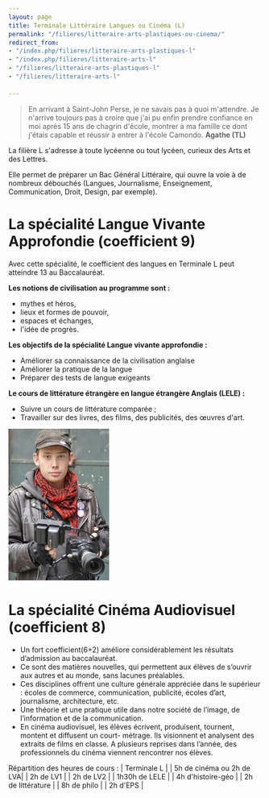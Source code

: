 ```yaml
---
layout: page
title: Terminale Littéraire Langues ou Cinéma (L)
permalink: "/filieres/litteraire-arts-plastiques-ou-cinema/"
redirect_from:
- "/index.php/filieres/litteraire-arts-plastiques-l"
- "/index.php/filieres/litteraire-arts-l"
- "/filieres/litteraire-arts-plastiques-l"
- "/filieres/litteraire-arts-l"

---
```

> En arrivant à Saint-John Perse, je ne savais pas à quoi m'attendre. Je n'arrive toujours pas à croire que j'ai pu enfin prendre confiance en moi après 15 ans de chagrin d'école, montrer à ma famille ce dont j'étais capable et réussir à entrer à l'école Camondo. **Agathe (TL)**

La filière L s'adresse à toute lycéenne ou tout lycéen, curieux des Arts et des Lettres.

Elle permet de préparer un Bac Général Littéraire, qui ouvre la voie à de nombreux débouchés (Langues, Journalisme, Enseignement, Communication, Droit, Design, par exemple).

# La spécialité Langue Vivante Approfondie (coefficient 9)

Avec cette spécialité, le coefficient des langues en Terminale L peut atteindre 13  au Baccalauréat. 

**Les notions de civilisation au programme sont :** 

* mythes et héros, 
* lieux et formes de pouvoir, 
* espaces et échanges, 
* l'idée de progrès.

**Les objectifs de la spécialité Langue vivante approfondie :**

* Améliorer sa connaissance de la civilisation anglaise
* Améliorer la pratique de la langue
* Préparer des tests de langue exigeants

**Le cours de littérature étrangère en langue étrangère Anglais (LELE) :**

* Suivre un cours de littérature comparée ;
* Travailler sur des livres, des films, des publicités, des œuvres d'art.

![Littéraire Cinéma - École Saint John Perse](/images/cinema.jpg)

# La spécialité Cinéma Audiovisuel (coefficient 8)

* Un fort coefficient(6+2) améliore considérablement les résultats d’admission au baccalauréat.
* Ce sont des matières nouvelles, qui permettent aux élèves de s’ouvrir aux autres et au monde, sans lacunes préalables.
* Ces disciplines offrent une culture générale appréciée dans le supérieur : écoles de commerce, communication, publicité, écoles d’art, journalisme, architecture, etc.
* Une théorie et une pratique utile dans notre société de l’image, de l’information et de la communication.
* En cinéma audiovisuel, les élèves écrivent, produisent, tournent, montent et diffusent un court- métrage. Ils visionnent et analysent des extraits de films en classe. A plusieurs reprises dans l’année, des professionnels du cinéma viennent rencontrer nos élèves.

Répartition des heures de cours : 
| Terminale L |
| 5h de cinéma ou 2h de LVA|
| 2h de LV1 |
| 2h de LV2 |
| 1h30h de LELE |
| 4h d'histoire-géo |
| 2h de littérature |
| 8h de philo |
| 2h d'EPS |
 